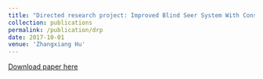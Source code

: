```yaml
---
title: "Directed research project: Improved Blind Seer System With Constant Communication Rounds"
collection: publications
permalink: /publication/drp
date: 2017-10-01
venue: 'Zhangxiang Hu'
---
```


[Download paper here](http://academicpages.github.io/files/drp.pdf)